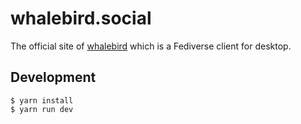 # whalebird.social
The official site of [whalebird](https://whalebird.social) which is a Fediverse client for desktop.

## Development
```
$ yarn install
$ yarn run dev
```

